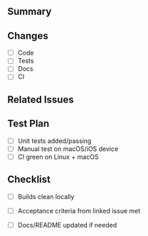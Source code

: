 ## Summary
<!-- High-level description of what this PR does -->

## Changes
- [ ] Code
- [ ] Tests
- [ ] Docs
- [ ] CI

## Related Issues
<!-- e.g. Fixes #123, Closes #456 -->

## Test Plan
- [ ] Unit tests added/passing
- [ ] Manual test on macOS/iOS device
- [ ] CI green on Linux + macOS

## Checklist
- [ ] Builds clean locally
- [ ] Acceptance criteria from linked issue met
- [ ] Docs/README updated if needed

